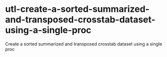 # utl-create-a-sorted-summarized-and-transposed-crosstab-dataset-using-a-single-proc
Create a sorted summarized and transposed crosstab dataset using a single proc
